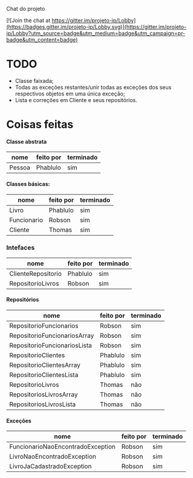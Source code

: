 Chat do projeto

[![Join the chat at https://gitter.im/projeto-ip/Lobby](https://badges.gitter.im/projeto-ip/Lobby.svg)](https://gitter.im/projeto-ip/Lobby?utm_source=badge&utm_medium=badge&utm_campaign=pr-badge&utm_content=badge)

# TODO #

- Classe faixada;
- Todas as exceções restantes/unir todas as exceções dos seus respectivos objetos em uma única exceção;
- Lista e correções em Cliente e seus repositórios.

# Coisas feitas #

#### Classe abstrata ####

| nome | feito por | terminado
|------|-----------|----------|
| Pessoa | Phablulo | sim

#### Classes básicas: ####

| nome | feito por | terminado
|------|-----------|----------|
| Livro | Phablulo  | sim
| Funcionario | Robson | sim
| Cliente | Thomas | sim


### Intefaces ###

| nome | feito por | terminado
|------|-----------|-----------|
| ClienteRepositorio | Phablulo | sim
| RepositorioLivros | Robson | sim


#### Repositórios ####

| nome | feito por | terminado |
|------|-----------|-----------|
| RepositorioFuncionarios | Robson | sim
| RepositorioFuncionariosArray | Robson | sim
| RepositorioFuncionariosLista | Robson | sim
| RepositorioClientes | Phablulo | sim
| RepositorioClientesArray | Phablulo | sim
| RepositorioClientesLista | Phablulo | sim
| RepositorioLivros | Thomas | não
| RepositoriosLivrosArray | Thomas | não
| RepositoriosLivrosLista | Thomas | não

#### Exceções ####
| nome | feito por | terminado |
|------|-----------|-----------|
| FuncionarioNaoEncontradoException | Robson | sim
| LivroNaoEncontradoException | Robson | sim
| LivroJaCadastradoException | Robson | sim
